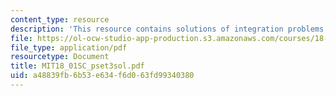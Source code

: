 ```yaml
---
content_type: resource
description: 'This resource contains solutions of integration problems. '
file: https://ol-ocw-studio-app-production.s3.amazonaws.com/courses/18-01sc-single-variable-calculus-fall-2010/a48839fb6b53e634f6d063fd99340380_MIT18_01SC_pset3sol.pdf
file_type: application/pdf
resourcetype: Document
title: MIT18_01SC_pset3sol.pdf
uid: a48839fb-6b53-e634-f6d0-63fd99340380
---
```

